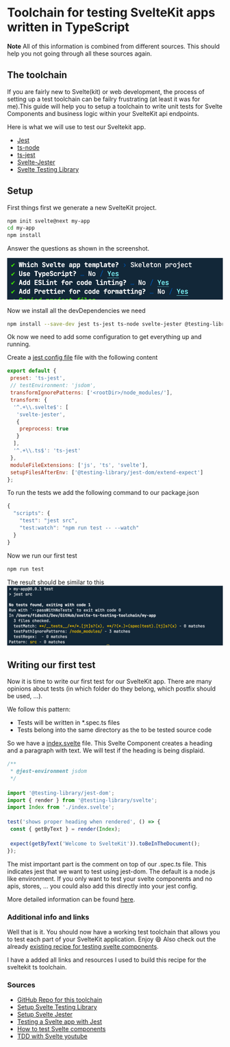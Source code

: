 # Toolchain for testing SvelteKit apps written in TypeScript

**Note** All of this information is combined from different sources. This should help you not going through all these sources again.

## The toolchain

If you are fairly new to Svelte(kit) or web development, the process of setting up a test toolchain can be failry frustrating (at least it was for me).This guide will help you to setup a toolchain to write unit tests for Svelte Components and business logic within your SvelteKit api endpoints.

Here is what we will use to test our Sveltekit app.

- [Jest](https://jestjs.io/)
- [ts-node](https://typestrong.org/ts-node/)
- [ts-jest](https://github.com/kulshekhar/ts-jest)
- [Svelte-Jester](https://github.com/mihar-22/svelte-jester#typescript)
- [Svelte Testing Library](https://testing-library.com/docs/svelte-testing-library/intro)

## Setup

First things first we generate a new SvelteKit project.

```bash
npm init svelte@next my-app
cd my-app
npm install
```

Answer the questions as shown in the screenshot.

![init questions](./images/init-svelte.png)

Now we install all the devDependencies we need

```bash
npm install --save-dev jest ts-jest ts-node svelte-jester @testing-library/svelte @testing-library/jest-dom
```

Ok now we need to add some configuration to get everything up and running.

Create a [jest config file](./my-app/jest.config.js) file with the following content

```js
export default {
 preset: 'ts-jest',
 // testEnvironment: 'jsdom',
 transformIgnorePatterns: ['<rootDir>/node_modules/'],
 transform: {
  '^.+\\.svelte$': [
   'svelte-jester',
   {
    preprocess: true
   }
  ],
  '^.+\\.ts$': 'ts-jest'
 },
 moduleFileExtensions: ['js', 'ts', 'svelte'],
 setupFilesAfterEnv: ['@testing-library/jest-dom/extend-expect']
};
```

To run the tests we add the following command to our package.json

```js
{
  "scripts": {
    "test": "jest src",
    "test:watch": "npm run test -- --watch"
  }
}
```

Now we run our first test

```bash
npm run test
```

The result should be similar to this
![first test run](./images/first-test.png)

## Writing our first test

Now it is time to write our first test for our SvelteKit app.
There are many opinions about tests (in which folder do they belong, which postfix should be used, ...).

We follow this pattern:

- Tests will be written in \*.spec.ts files
- Tests belong into the same directory as the to be tested source code

So we have a [index.svelte](./my-app/src/routes/index.svelte) file. This Svelte Component creates a heading and a paragraph with text.
We will test if the heading is being displaid.

```js
/**
 * @jest-environment jsdom
 */

import '@testing-library/jest-dom';
import { render } from '@testing-library/svelte';
import Index from './index.svelte';

test('shows proper heading when rendered', () => {
 const { getByText } = render(Index);

 expect(getByText('Welcome to SvelteKit')).toBeInTheDocument();
});
```

The mist important part is the comment on top of our .spec.ts file. This indicates jest that we want to test using jest-dom.
The default is a node.js like environment. If you only want to test your svelte components and no apis, stores, ... you could also add this directly into your jest config.

More detailed information can be found [here](https://jestjs.io/docs/configuration#testenvironment-string).

### Additional info and links

Well that is it. You should now have a working test toolchain that allows you to test each part of your SvelteKit application. Enjoy 😄
Also check out the already [existing recipe for testing svelte components](https://sveltesociety.dev/recipes/testing-and-debugging/unit-testing-svelte-component).

I have a added all links and resources I used to build this recipe for the sveltekit ts toolchain.

### Sources
- [GitHub Repo for this toolchain](https://github.com/christianp86/svelte-ts-testing-toolchain)
- [Setup Svelte Testing Library](https://testing-library.com/docs/svelte-testing-library/setup)
- [Setup Svelte Jester](https://github.com/mihar-22/svelte-jester#typescript)
- [Testing a Svelte app with Jest](https://www.roboleary.net/2021/11/18/svelte-app-testing-jest.html)
- [How to test Svelte components](https://timdeschryver.dev/blog/how-to-test-svelte-components)
- [TDD with Svelte youtube](https://www.youtube.com/watch?app=desktop&v=ZBS-ldGLCRw&feature=youtu.be)